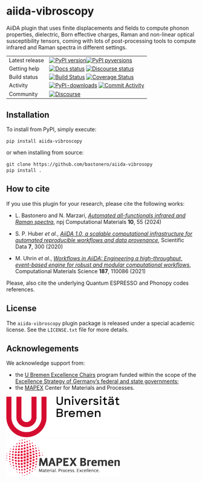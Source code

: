 # aiida-vibroscopy

AiiDA plugin that uses finite displacements and fields
to compute phonon properties, dielectric, Born effective charges,
 Raman and non-linear optical susceptibility tensors,
coming with lots of post-processing tools to compute infrared and
Raman spectra in different settings.

|    | |
|-----|----------------------------------------------------------------------------|
|Latest release| [![PyPI version](https://badge.fury.io/py/aiida-vibroscopy.svg)](https://badge.fury.io/py/aiida-vibroscopy)[![PyPI pyversions](https://img.shields.io/pypi/pyversions/aiida-vibroscopy.svg)](https://pypi.python.org/pypi/aiida-vibroscopy) |
|Getting help| [![Docs status](https://readthedocs.org/projects/aiida-vibroscopy/badge)](http://aiida-vibroscopy.readthedocs.io/) [![Discourse status](https://img.shields.io/discourse/status?server=https%3A%2F%2Faiida.discourse.group%2F)](https://aiida.discourse.group/)
|Build status| [![Build Status](https://github.com/bastonero/aiida-vibroscopy/actions/workflows/ci.yml/badge.svg?branch=main)](https://github.com/bastonero/aiida-vibroscopy/actions) [![Coverage Status](https://codecov.io/gh/bastonero/aiida-vibroscopy/branch/main/graph/badge.svg)](https://codecov.io/gh/bastonero/aiida-vibroscopy) |
|Activity| [![PyPI-downloads](https://img.shields.io/pypi/dm/aiida-vibroscopy.svg?style=flat)](https://pypistats.org/packages/aiida-vibroscopy) [![Commit Activity](https://img.shields.io/github/commit-activity/m/bastonero/aiida-vibroscopy.svg)](https://github.com/bastonero/aiida-vibroscopy/pulse)
|Community|  [![Discourse](https://img.shields.io/discourse/topics?server=https%3A%2F%2Faiida.discourse.group%2F&logo=discourse)](https://aiida.discourse.group/)

## Installation
To install from PyPI, simply execute:

    pip install aiida-vibroscopy

or when installing from source:

    git clone https://github.com/bastonero/aiida-vibrosopy
    pip install .

## How to cite

If you use this plugin for your research, please cite the following works:

* L. Bastonero and N. Marzari, [*Automated all-functionals infrared and Raman spectra*](https://doi.org/10.1038/s41524-024-01236-3), npj Computational Materials **10**, 55 (2024)

* S. P. Huber _et al._, [*AiiDA 1.0, a scalable computational infrastructure for automated reproducible workflows and data provenance*](https://doi.org/10.1038/s41597-020-00638-4), Scientific Data **7**, 300 (2020)

* M. Uhrin _et al._, [*Workflows in AiiDA: Engineering a high-throughput, event-based engine for robust and modular computational workflows*](https://www.sciencedirect.com/science/article/pii/S0010465522001746), Computational Materials Science **187**, 110086 (2021)

Please, also cite the underlying Quantum ESPRESSO and Phonopy codes references.

## License
The `aiida-vibroscopy` plugin package is released under a special academic license.
See the `LICENSE.txt` file for more details.


## Acknowlegements
We acknowledge support from:
* the [U Bremen Excellence Chairs](https://www.uni-bremen.de/u-bremen-excellence-chairs) program funded within the scope of the [Excellence Strategy of Germany’s federal and state governments](https://www.dfg.de/en/research_funding/excellence_strategy/index.html);
* the [MAPEX](https://www.uni-bremen.de/en/mapex) Center for Materials and Processes.

<img src="https://raw.githubusercontent.com/aiida-phonopy/aiida-phonopy/main/docs/source/images/UBREMEN.png" width="300px" height="108px"/>
<img src="https://raw.githubusercontent.com/aiida-phonopy/aiida-phonopy/main/docs/source/images/MAPEX.jpg" width="300px" height="99px"/>
